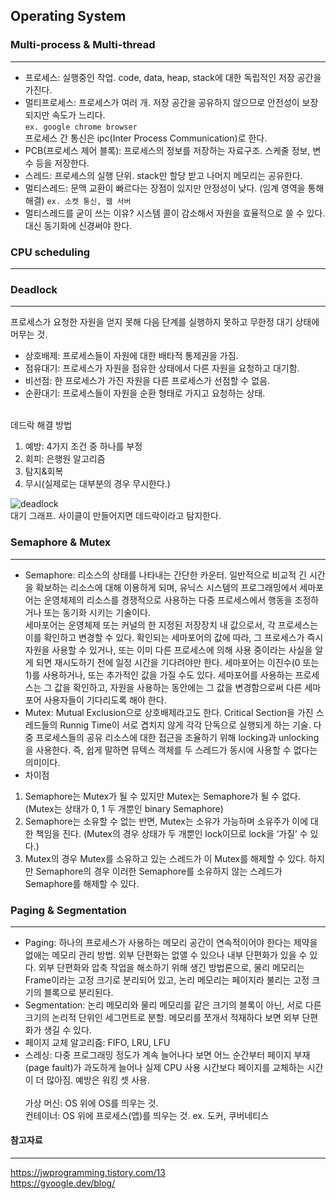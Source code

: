 ## Operating System

### Multi-process & Multi-thread
--------------------------------
* 프로세스: 실행중인 작업. code, data, heap, stack에 대한 독립적인 저장 공간을 가진다. <br>
* 멀티프로세스: 프로세스가 여러 개. 저장 공간을 공유하지 않으므로 안전성이 보장되지만 속도가 느리다. <br>`ex. google chrome browser` <br> 프로세스 간 통신은 ipc(Inter Process Communication)로 한다.<br>
* PCB(프로세스 제어 블록): 프로세스의 정보를 저장하는 자료구조. 스케줄 정보, 변수 등을 저장한다. <br>
* 스레드: 프로세스의 실행 단위. stack만 할당 받고 나머지 메모리는 공유한다. <br>
* 멀티스레드: 문맥 교환이 빠르다는 장점이 있지만 안정성이 낮다. (임계 영역을 통해 해결) `ex. 소켓 통신, 웹 서버`<br>
* 멀티스레드를 굳이 쓰는 이유? 시스템 콜이 감소해서 자원을 효율적으로 쓸 수 있다. 대신 동기화에 신경써야 한다.

### CPU scheduling
-------------------

### Deadlock
------------
프로세스가 요청한 자원을 얻지 못해 다음 단계를 실행하지 못하고 무한정 대기 상태에 머무는 것. <br>

* 상호배제: 프로세스들이 자원에 대한 배타적 통제권을 가짐.<br>
* 점유대기: 프로세스가 자원을 점유한 상태에서 다른 자원을 요청하고 대기함.<br>
* 비선점: 한 프로세스가 가진 자원을 다른 프로세스가 선점할 수 없음.<br>
* 순환대기: 프로세스들이 자원을 순환 형태로 가지고 요청하는 상태.<br><br>

데드락 해결 방법<br>
1. 예방: 4가지 조건 중 하나를 부정<br>
2. 회피: 은행원 알고리즘<br>
3. 탐지&회복<br>
4. 무시(실제로는 대부분의 경우 무시한다.)

![deadlock](https://user-images.githubusercontent.com/35550051/95063162-f5e63580-0738-11eb-8dc5-89d41e349744.png)<br>
대기 그래프. 사이클이 만들어지면 데드락이라고 탐지한다.

### Semaphore & Mutex
----------------------
* Semaphore: 리소스의 상태를 나타내는 간단한 카운터. 일반적으로 비교적 긴 시간을 확보하는 리소스에 대해 이용하게 되며, 유닉스 시스템의 프로그래밍에서 세마포어는 운영체제의 리소스를 경쟁적으로 사용하는 다중 프로세스에서 행동을 조정하거나 또는 동기화 시키는 기술이다. <br>
세마포어는 운영체제 또는 커널의 한 지정된 저장장치 내 값으로서, 각 프로세스는 이를 확인하고 변경할 수 있다. 확인되는 세마포어의 값에 따라, 그 프로세스가 즉시 자원을 사용할 수 있거나, 또는 이미 다른 프로세스에 의해 사용 중이라는 사실을 알게 되면 재시도하기 전에 일정 시간을 기다려야만 한다. 세마포어는 이진수(0 또는 1)를 사용하거나, 또는 추가적인 값을 가질 수도 있다. 세마포어를 사용하는 프로세스는 그 값을 확인하고, 자원을 사용하는 동안에는 그 값을 변경함으로써 다른 세마포어 사용자들이 기다리도록 해야 한다.<br>
* Mutex: Mutual Exclusion으로 상호배제라고도 한다. Critical Section을 가진 스레드들의 Runnig Time이 서로 겹치지 않게 각각 단독으로 실행되게 하는 기술. 다중 프로세스들의 공유 리소스에 대한 접근을 조율하기 위해 locking과 unlocking을 사용한다. 즉, 쉽게 말하면 뮤텍스 객체를 두 스레드가 동시에 사용할 수 없다는 의미이다.<br>
* 차이점
1. Semaphore는 Mutex가 될 수 있지만 Mutex는 Semaphore가 될 수 없다. (Mutex는 상태가 0, 1 두 개뿐인 binary Semaphore)
2. Semaphore는 소유할 수 없는 반면, Mutex는 소유가 가능하며 소유주가 이에 대한 책임을 진다. (Mutex의 경우 상태가 두 개뿐인 lock이므로 lock을 ‘가질’ 수 있다.)
3. Mutex의 경우 Mutex를 소유하고 있는 스레드가 이 Mutex를 해제할 수 있다. 하지만 Semaphore의 경우 이러한 Semaphore를 소유하지 않는 스레드가 Semaphore를 해제할 수 있다.

### Paging & Segmentation
--------------------------
* Paging: 하나의 프로세스가 사용하는 메모리 공간이 연속적이어야 한다는 제약을 없애는 메모리 관리 방법. 외부 단편화는 없앨 수 있으나 내부 단편화가 있을 수 있다. 외부 단편화와 압축 작업을 해소하기 위해 생긴 방법론으로, 물리 메모리는 Frame이라는 고정 크기로 분리되어 있고, 논리 메모리는 페이지라 불리는 고정 크기의 블록으로 분리된다.<br>
* Segmentation: 논리 메모리와 물리 메모리를 같은 크기의 블록이 아닌, 서로 다른 크기의 논리적 단위인 세그먼트로 분할. 메모리를 쪼개서 적재하다 보면 외부 단편화가 생길 수 있다.<br>
* 페이지 교체 알고리즘: FIFO, LRU, LFU<br>
* 스레싱: 다중 프로그래밍 정도가 계속 늘어나다 보면 어느 순간부터 페이지 부재(page fault)가 과도하게 늘어나 실제 CPU 사용 시간보다 페이지를 교체하는 시간이 더 많아짐. 예방은 워킹 셋 사용.<br><br>
가상 머신: OS 위에 OS를 띄우는 것.<br>
컨테이너: OS 위에 프로세스(앱)를 띄우는 것. ex. 도커, 쿠버네티스

#### 참고자료
-------------
https://jwprogramming.tistory.com/13 <br>
https://gyoogle.dev/blog/ <br>

